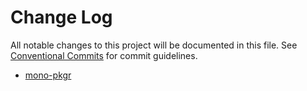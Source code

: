 # Change Log

All notable changes to this project will be documented in this file.
See [Conventional Commits](https://conventionalcommits.org) for commit guidelines.

- [mono-pkgr](./packages/mono-pkgr/CHANGELOG.md)

